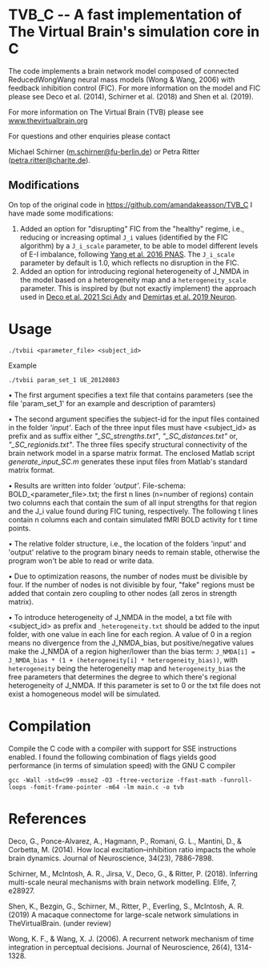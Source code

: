 # TVB_C -- A fast implementation of The Virtual Brain's simulation core in C

The code implements a brain network model composed of connected ReducedWongWang neural mass models (Wong & Wang, 2006) with feedback inhibition control (FIC). For more information on the model and FIC please see Deco et al. (2014), Schirner et al. (2018) and Shen et al. (2019).

For more information on The Virtual Brain (TVB) please see 
www.thevirtualbrain.org

For questions and other enquiries please contact 

Michael Schirner (m.schirner@fu-berlin.de) or 
Petra Ritter (petra.ritter@charite.de).

## Modifications
On top of the original code in https://github.com/amandakeasson/TVB_C I have made some modifications:
1. Added an option for "disrupting" FIC from the "healthy" regime, i.e., reducing or increasing optimal `J_i` values (identified by the FIC algorithm) by a `J_i_scale` parameter, to be able to model different levels of E-I imbalance, following [Yang et al. 2016 PNAS](https://doi.org/10.1073/pnas.1508436113). The `J_i_scale` parameter by default is 1.0, which reflects no disruption in the FIC.
2. Added an option for introducing regional heterogeneity of J_NMDA in the model based on a heterogeneity map and a `heterogeneity_scale` parameter. This is inspired by (but not exactly implement) the approach used in [Deco et al. 2021 Sci Adv](https://doi.org/10.1126/sciadv.abf4752) and [Demirtaş et al. 2019 Neuron](https://doi.org/10.1016/j.neuron.2019.01.017).

# Usage

```
./tvbii <parameter_file> <subject_id>
```

Example
```
./tvbii param_set_1 UE_20120803
```

• The first argument specifies a text file that contains parameters (see the file 'param_set_1' for an example and description of paramters)

• The second argument specifies the subject-id for the input files contained in the folder _'input'_. Each of the three input files must have <subject_id> as prefix and as suffix either _"\_SC\_strengths.txt"_, _"\_SC\_distances.txt"_ or, _"\_SC\_regionids.txt"_. The three files specify structural connectivity of the brain network model in a sparse matrix format. The enclosed Matlab script _generate_input_SC.m_ generates these input files from Matlab's standard matrix format.

• Results are written into folder _'output'_. File-schema: BOLD_<parameter_file>.txt; the first n lines (n=number of regions) contain two columns each that contain the sum of all input strengths for that region and the J_i value found during FIC tuning, respectively. The following t lines contain n columns each and contain simulated fMRI BOLD activity for t time points.

• The relative folder structure, i.e., the location of the folders 'input' and 'output' relative to the program binary needs to remain stable, otherwise the program won't be able to read or write data.

• Due to optimization reasons, the number of nodes must be divisible by four. If the number of nodes is not divisible by four, "fake" regions must be added that contain zero coupling to other nodes (all zeros in strength matrix).

• To introduce heterogeneity of J_NMDA in the model, a txt file with <subject_id> as prefix and `_heterogeneity.txt` should be added to the input folder, with one value in each line for each region. A value of 0 in a region means no divergence from the J_NMDA_bias, but positive/negative values make the J_NMDA of a region higher/lower than the bias term: `J_NMDA[i] = J_NMDA_bias * (1 + (heterogeneity[i] * heterogeneity_bias))`, with `heterogeneity` being the heterogeneity map and `heterogeneity_bias` the free parameters that determines the degree to which there's regional heterogeneity of J_NMDA. If this parameter is set to 0 or the txt file does not exist a homogeneous model will be simulated.
  
# Compilation
  
  Compile the C code with a compiler with support for SSE instructions enabled. I found the following combination of flags yields good performance (in terms of simulation speed) with the GNU C compiler

```
gcc -Wall -std=c99 -msse2 -O3 -ftree-vectorize -ffast-math -funroll-loops -fomit-frame-pointer -m64 -lm main.c -o tvb
```
  
# References
  
  Deco, G., Ponce-Alvarez, A., Hagmann, P., Romani, G. L., Mantini, D., & Corbetta, M. (2014). How local excitation–inhibition ratio impacts the whole brain dynamics. Journal of Neuroscience, 34(23), 7886-7898.
  
  Schirner, M., McIntosh, A. R., Jirsa, V., Deco, G., & Ritter, P. (2018). Inferring multi-scale neural mechanisms with brain network modelling. Elife, 7, e28927.
  
  Shen, K., Bezgin, G., Schirner, M., Ritter, P., Everling, S., McIntosh, A. R. (2019) A macaque connectome for large-scale network simulations in TheVirtualBrain. (under review)
  
  Wong, K. F., & Wang, X. J. (2006). A recurrent network mechanism of time integration in perceptual decisions. Journal of Neuroscience, 26(4), 1314-1328.
